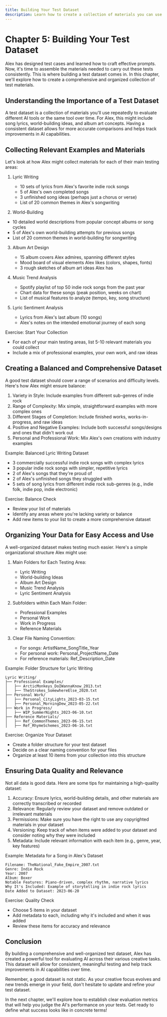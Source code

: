 ```yaml
---
title: Building Your Test Dataset
description: Learn how to create a collection of materials you can use as the basis for consistent testing of AI tools
---
```


# Chapter 5: Building Your Test Dataset

Alex has designed test cases and learned how to craft effective prompts. Now, it's time to assemble the materials needed to carry out these tests consistently. This is where building a test dataset comes in. In this chapter, we'll explore how to create a comprehensive and organized collection of test materials.

## Understanding the Importance of a Test Dataset

A test dataset is a collection of materials you'll use repeatedly to evaluate different AI tools or the same tool over time. For Alex, this might include song lyrics, world-building ideas, and album art concepts. Having a consistent dataset allows for more accurate comparisons and helps track improvements in AI capabilities.

## Collecting Relevant Examples and Materials

Let's look at how Alex might collect materials for each of their main testing areas:

1. Lyric Writing
   - 10 sets of lyrics from Alex's favorite indie rock songs
   - 5 of Alex's own completed songs
   - 3 unfinished song ideas (perhaps just a chorus or verse)
   - List of 20 common themes in Alex's songwriting

2. World-Building
- 10 detailed world descriptions from popular concept albums or song cycles
- 5 of Alex's own world-building attempts for previous songs
- List of 20 common themes in world-building for songwriting

3. Album Art Design
   - 15 album covers Alex admires, spanning different styles
   - Mood board of visual elements Alex likes (colors, shapes, fonts)
   - 3 rough sketches of album art ideas Alex has

4. Music Trend Analysis
   - Spotify playlist of top 50 indie rock songs from the past year
   - Chart data for these songs (peak position, weeks on chart)
   - List of musical features to analyze (tempo, key, song structure)

5. Lyric Sentiment Analysis
   - Lyrics from Alex's last album (10 songs)
   - Alex's notes on the intended emotional journey of each song

Exercise: Start Your Collection
- For each of your main testing areas, list 5-10 relevant materials you could collect
- Include a mix of professional examples, your own work, and raw ideas

## Creating a Balanced and Comprehensive Dataset

A good test dataset should cover a range of scenarios and difficulty levels. Here's how Alex might ensure balance:

1. Variety in Style: Include examples from different sub-genres of indie rock
2. Range of Complexity: Mix simple, straightforward examples with more complex ones
3. Different Stages of Completion: Include finished works, works-in-progress, and raw ideas
4. Positive and Negative Examples: Include both successful songs/designs and ones that didn't work out
5. Personal and Professional Work: Mix Alex's own creations with industry examples

Example: Balanced Lyric Writing Dataset

- 3 commercially successful indie rock songs with complex lyrics
- 3 popular indie rock songs with simpler, repetitive lyrics
- 2 of Alex's songs that they're proud of
- 2 of Alex's unfinished songs they struggled with
- 5 sets of song lyrics from different indie rock sub-genres (e.g., indie folk, indie pop, indie electronic)

Exercise: Balance Check
- Review your list of materials
- Identify any areas where you're lacking variety or balance
- Add new items to your list to create a more comprehensive dataset

## Organizing Your Data for Easy Access and Use

A well-organized dataset makes testing much easier. Here's a simple organizational structure Alex might use:

1. Main Folders for Each Testing Area:
   - Lyric Writing
   - World-building Ideas
   - Album Art Design
   - Music Trend Analysis
   - Lyric Sentiment Analysis

2. Subfolders within Each Main Folder:
   - Professional Examples
   - Personal Work
   - Work in Progress
   - Reference Materials

3. Clear File Naming Convention:
   - For songs: ArtistName_SongTitle_Year
   - For personal work: Personal_ProjectName_Date
   - For reference materials: Ref_Description_Date

Example: Folder Structure for Lyric Writing

```
Lyric Writing/
├── Professional Examples/
│   ├── ArcticMonkeys_DoIWannaKnow_2013.txt
│   ├── TheStrokes_SomewhereElse_2020.txt
├── Personal Work/
│   ├── Personal_CityLights_2023-03-15.txt
│   ├── Personal_MorningDew_2023-05-22.txt
├── Work in Progress/
│   ├── WIP_SummerNights_2023-06-10.txt
├── Reference Materials/
│   ├── Ref_CommonThemes_2023-06-15.txt
│   ├── Ref_RhymeSchemes_2023-06-16.txt
```

Exercise: Organize Your Dataset
- Create a folder structure for your test dataset
- Decide on a clear naming convention for your files
- Organize at least 10 items from your collection into this structure

## Ensuring Data Quality and Relevance

Not all data is good data. Here are some tips for maintaining a high-quality dataset:

1. Accuracy: Ensure lyrics, world-building details, and other materials are correctly transcribed or recorded
2. Relevance: Regularly review your dataset and remove outdated or irrelevant materials
3. Permissions: Make sure you have the right to use any copyrighted materials in your dataset
4. Versioning: Keep track of when items were added to your dataset and consider noting why they were included
5. Metadata: Include relevant information with each item (e.g., genre, year, key features)

Example: Metadata for a Song in Alex's Dataset

```
Filename: TheNational_Fake_Empire_2007.txt
Genre: Indie Rock
Year: 2007
Album: Boxer
Notable Features: Piano-driven, complex rhythm, narrative lyrics
Why It's Included: Example of storytelling in indie rock lyrics
Date Added to Dataset: 2023-06-20
```

Exercise: Quality Check
- Choose 5 items in your dataset
- Add metadata to each, including why it's included and when it was added
- Review these items for accuracy and relevance

## Conclusion

By building a comprehensive and well-organized test dataset, Alex has created a powerful tool for evaluating AI across their various creative tasks. This dataset will allow for consistent, meaningful testing and help track improvements in AI capabilities over time.

Remember, a good dataset is not static. As your creative focus evolves and new trends emerge in your field, don't hesitate to update and refine your test dataset.

In the next chapter, we'll explore how to establish clear evaluation metrics that will help you judge the AI's performance on your tests. Get ready to define what success looks like in concrete terms!